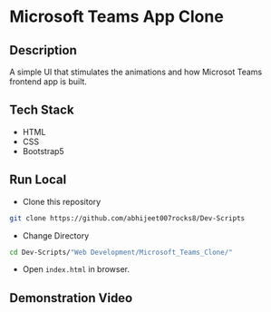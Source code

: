 # Microsoft Teams App Clone

## Description

A simple UI that stimulates the animations and how Microsot Teams frontend app is built.

## Tech Stack

- HTML
- CSS
- Bootstrap5

## Run Local

* Clone this repository

```bash
git clone https://github.com/abhijeet007rocks8/Dev-Scripts
```

* Change Directory

```bash
cd Dev-Scripts/"Web Development/Microsoft_Teams_Clone/"
```

* Open `index.html` in browser.

## Demonstration Video


